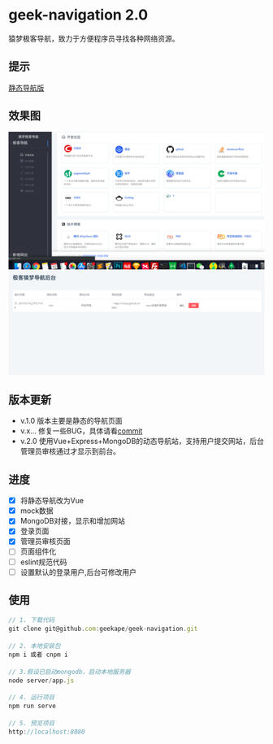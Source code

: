 # geek-navigation 2.0

猿梦极客导航，致力于方便程序员寻找各种网络资源。

## 提示
[静态导航版](https://github.com/geekape/geek-navigation/tree/master)

## 效果图
![首页](./images/page_index.png)
![后台页](./images/page_admin.png)

## 版本更新
- v.1.0 版本主要是静态的导航页面
- v.x... 修复一些BUG，具体请看[commit](https://github.com/geekape/geek-navigation/commits/master)
- v.2.0 使用Vue+Express+MongoDB的动态导航站，支持用户提交网站，后台管理员审核通过才显示到前台。

## 进度
- [x] 将静态导航改为Vue
- [x] mock数据  
- [x] MongoDB对接，显示和增加网站
- [x] 登录页面
- [x] 管理员审核页面
- [ ] 页面组件化
- [ ] eslint规范代码
- [ ] 设置默认的登录用户,后台可修改用户

## 使用
```js
// 1. 下载代码
git clone git@github.com:geekape/geek-navigation.git

// 2. 本地安装包
npm i 或者 cnpm i

// 3.假设已启动mongodb，启动本地服务器
node server/app.js

// 4. 运行项目
npm run serve

// 5. 预览项目
http://localhost:8080
```
> 




